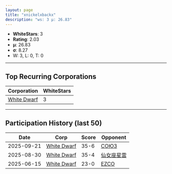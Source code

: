 ```yaml
---
layout: page
title: "xnickelxbackx"
description: "ws: 3 μ: 26.83"
---
```

- **WhiteStars**: 3
- **Rating**: 2.03
- **μ**: 26.83  
- **σ**: 8.27
- W: 3, L: 0, T: 0

---

## Top Recurring Corporations

| Corporation | WhiteStars |
| --- | --- |
| [White Dwarf](https://ws.tsl.rocks/corp/02293e0ec2e4f96dcdcf4551de1cfa6a278a4c53ac62e80c4212912fa4eda15b/) | 3 |

---

## Participation History (last 50)

| Date | Corp | Score | Opponent |
| --- | --- | --- | --- |
| 2025-09-21 | [White Dwarf](https://ws.tsl.rocks/corp/02293e0ec2e4f96dcdcf4551de1cfa6a278a4c53ac62e80c4212912fa4eda15b/) | 35-6 | [СОЮЗ](https://ws.tsl.rocks/corp/068cec010bfee0723895562d4bf580b93628758a762b6918d384fef632d281ab/) |
| 2025-08-30 | [White Dwarf](https://ws.tsl.rocks/corp/02293e0ec2e4f96dcdcf4551de1cfa6a278a4c53ac62e80c4212912fa4eda15b/) | 35-4 | [仙女座星雲](https://ws.tsl.rocks/corp/e8532ebca58cb402f027fdb3db24507799f38a7123ef124fae8ab7591dac77bd/) |
| 2025-06-15 | [White Dwarf](https://ws.tsl.rocks/corp/02293e0ec2e4f96dcdcf4551de1cfa6a278a4c53ac62e80c4212912fa4eda15b/) | 23-0 | [EZCO](https://ws.tsl.rocks/corp/cfad990cabcdc1326c0aa3f93a57d1f0e6ec3cd2949e01e6b08443c3af8282f1/) |